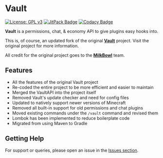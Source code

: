 # Vault

[![License: GPL v3](https://img.shields.io/badge/License-GPLv3-blue.svg)](https://www.gnu.org/licenses/gpl-3.0)
[![JitPack Badge](https://jitpack.io/v/Foulest/Vault.svg)](https://jitpack.io/#Foulest/Vault)
[![Codacy Badge](https://app.codacy.com/project/badge/Grade/08549e809046466f94a7f36663125529)](https://app.codacy.com/gh/Foulest/Vault/dashboard)

**Vault** is a permissions, chat, & economy API to give plugins easy hooks into.

This is, of course, an updated fork of the original **[Vault](https://github.com/milkbowl/Vault)** project. Visit the
original project for more information.

All credit for the original project goes to the **[MilkBowl](https://github.com/MilkBowl)** team.

## Features

- All the features of the original Vault project
- Re-coded the entire project to be more efficient and easier to maintain
- Merged the VaultAPI into the project itself
- Removed Vault's update checker and need for config files
- Updated to natively support newer versions of Minecraft
- Removed all built-in support for old permissions and chat plugins
- Moved existing commands under the `/vault` command and revised them
- Lombok has been implemented to reduce boilerplate code
- Migrated from using Maven to Gradle

## Getting Help

For support or queries, please open an issue in the [Issues section](https://github.com/Foulest/Vault/issues).
